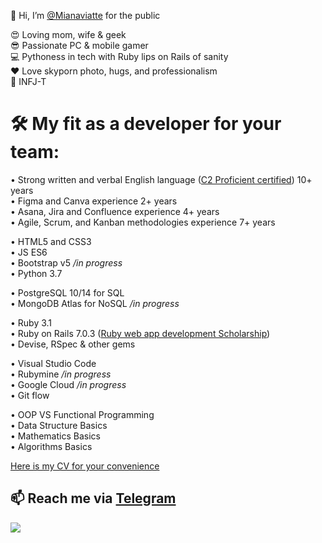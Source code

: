 👋 Hi, I’m [@Mianaviatte](https://www.instagram.com/mianaviatte/) for the public  

😍 Loving mom, wife & geek  
😎 Passionate PC & mobile gamer  
💻 Pythoness in tech with Ruby lips on Rails of sanity  
❤️ Love skyporn photo, hugs, and professionalism  
🙏 INFJ-T  

# 🛠 My fit as a developer for your team:  

• Strong written and verbal English language ([C2 Proficient certified](https://www.efset.org/cert/VWBiQP)) 10+ years  
• Figma and Canva experience 2+ years  
• Asana, Jira and Confluence experience 4+ years  
• Agile, Scrum, and Kanban methodologies experience 7+ years  
  
• HTML5 and CSS3  
• JS ES6  
• Bootstrap v5 */in progress*  
• Python 3.7  
  
• PostgreSQL 10/14 for SQL  
• MongoDB Atlas for NoSQL */in progress*  
  
• Ruby 3.1    
• Ruby on Rails 7.0.3 ([Ruby web app development Scholarship](https://courses.prometheus.org.ua:18090/downloads/f9e2ab53332444ab8c973350029e5ccf/Certificate.pdf))  
• Devise, RSpec & other gems  
  
• Visual Studio Code  
• Rubymine */in progress*  
• Google Cloud */in progress*  
• Git flow  
  
• OOP VS Functional Programming    
• Data Structure Basics  
• Mathematics Basics  
• Algorithms Basics  
  
[Here is my CV for your convenience](https://storage.googleapis.com/otta-uploads/candidate-cv/x_IPDYs2N5KizaV2zKlnd8XgM_LY4aNXk_J8jljw_m4.pdf)  
  
  
## 📫 Reach me via [Telegram](https://t.me/Mianaviatte)  
![](https://www.codewars.com/users/Mianaviatte/badges/small)  
  
<!---
Mianaviatte/Mianaviatte is a ✨ special ✨ repository because its `README.md` (this file) appears on your GitHub profile.
You can click the Preview link to take a look at your changes.
--->
